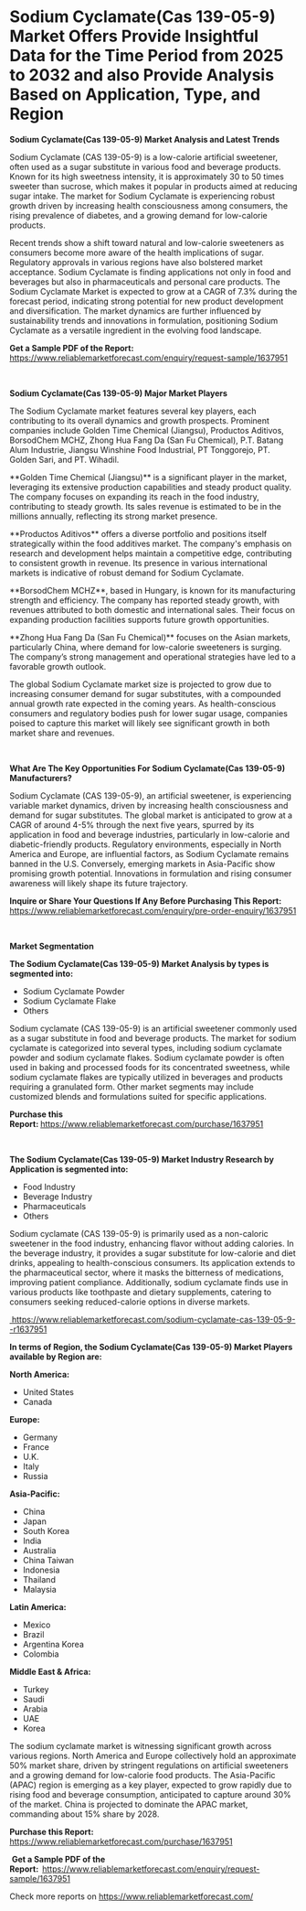 <p><h1>Sodium Cyclamate(Cas 139-05-9) Market Offers Provide Insightful Data for the Time Period from 2025 to 2032 and also Provide Analysis Based on Application, Type, and Region</h1></p><p><strong>Sodium Cyclamate(Cas 139-05-9) Market Analysis and Latest Trends</strong></p>
<p><p>Sodium Cyclamate (CAS 139-05-9) is a low-calorie artificial sweetener, often used as a sugar substitute in various food and beverage products. Known for its high sweetness intensity, it is approximately 30 to 50 times sweeter than sucrose, which makes it popular in products aimed at reducing sugar intake. The market for Sodium Cyclamate is experiencing robust growth driven by increasing health consciousness among consumers, the rising prevalence of diabetes, and a growing demand for low-calorie products. </p><p>Recent trends show a shift toward natural and low-calorie sweeteners as consumers become more aware of the health implications of sugar. Regulatory approvals in various regions have also bolstered market acceptance. Sodium Cyclamate is finding applications not only in food and beverages but also in pharmaceuticals and personal care products. The Sodium Cyclamate Market is expected to grow at a CAGR of 7.3% during the forecast period, indicating strong potential for new product development and diversification. The market dynamics are further influenced by sustainability trends and innovations in formulation, positioning Sodium Cyclamate as a versatile ingredient in the evolving food landscape.</p></p>
<p><strong>Get a Sample PDF of the Report:&nbsp;</strong> <a href="https://www.reliablemarketforecast.com/enquiry/request-sample/1637951?utm_campaign=2803&utm_medium=2&utm_source=Github&utm_content=ia&utm_term=02042025&utm_id=sodium-cyclamatecas-139-05-9">https://www.reliablemarketforecast.com/enquiry/request-sample/1637951</a></p>
<p>&nbsp;</p>
<p><strong>Sodium Cyclamate(Cas 139-05-9) Major Market Players</strong></p>
<p><p>The Sodium Cyclamate market features several key players, each contributing to its overall dynamics and growth prospects. Prominent companies include Golden Time Chemical (Jiangsu), Productos Aditivos, BorsodChem MCHZ, Zhong Hua Fang Da (San Fu Chemical), P.T. Batang Alum Industrie, Jiangsu Winshine Food Industrial, PT Tonggorejo, PT. Golden Sari, and PT. Wihadil.</p><p>**Golden Time Chemical (Jiangsu)** is a significant player in the market, leveraging its extensive production capabilities and steady product quality. The company focuses on expanding its reach in the food industry, contributing to steady growth. Its sales revenue is estimated to be in the millions annually, reflecting its strong market presence.</p><p>**Productos Aditivos** offers a diverse portfolio and positions itself strategically within the food additives market. The company's emphasis on research and development helps maintain a competitive edge, contributing to consistent growth in revenue. Its presence in various international markets is indicative of robust demand for Sodium Cyclamate.</p><p>**BorsodChem MCHZ**, based in Hungary, is known for its manufacturing strength and efficiency. The company has reported steady growth, with revenues attributed to both domestic and international sales. Their focus on expanding production facilities supports future growth opportunities.</p><p>**Zhong Hua Fang Da (San Fu Chemical)** focuses on the Asian markets, particularly China, where demand for low-calorie sweeteners is surging. The company’s strong management and operational strategies have led to a favorable growth outlook.</p><p>The global Sodium Cyclamate market size is projected to grow due to increasing consumer demand for sugar substitutes, with a compounded annual growth rate expected in the coming years. As health-conscious consumers and regulatory bodies push for lower sugar usage, companies poised to capture this market will likely see significant growth in both market share and revenues.</p></p>
<p>&nbsp;</p>
<p><strong>What Are The Key Opportunities For Sodium Cyclamate(Cas 139-05-9) Manufacturers?</strong></p>
<p><p>Sodium Cyclamate (CAS 139-05-9), an artificial sweetener, is experiencing variable market dynamics, driven by increasing health consciousness and demand for sugar substitutes. The global market is anticipated to grow at a CAGR of around 4-5% through the next five years, spurred by its application in food and beverage industries, particularly in low-calorie and diabetic-friendly products. Regulatory environments, especially in North America and Europe, are influential factors, as Sodium Cyclamate remains banned in the U.S. Conversely, emerging markets in Asia-Pacific show promising growth potential. Innovations in formulation and rising consumer awareness will likely shape its future trajectory.</p></p>
<p><strong>Inquire or Share Your Questions If Any Before Purchasing This Report:</strong> <a href="https://www.reliablemarketforecast.com/enquiry/pre-order-enquiry/1637951?utm_campaign=2803&utm_medium=2&utm_source=Github&utm_content=ia&utm_term=02042025&utm_id=sodium-cyclamatecas-139-05-9">https://www.reliablemarketforecast.com/enquiry/pre-order-enquiry/1637951</a></p>
<p>&nbsp;</p>
<p><strong>Market Segmentation</strong></p>
<p><strong>The Sodium Cyclamate(Cas 139-05-9) Market Analysis by types is segmented into:</strong></p>
<p><ul><li>Sodium Cyclamate Powder</li><li>Sodium Cyclamate Flake</li><li>Others</li></ul></p>
<p><p>Sodium cyclamate (CAS 139-05-9) is an artificial sweetener commonly used as a sugar substitute in food and beverage products. The market for sodium cyclamate is categorized into several types, including sodium cyclamate powder and sodium cyclamate flakes. Sodium cyclamate powder is often used in baking and processed foods for its concentrated sweetness, while sodium cyclamate flakes are typically utilized in beverages and products requiring a granulated form. Other market segments may include customized blends and formulations suited for specific applications.</p></p>
<p><strong>Purchase this Report:&nbsp;</strong><a href="https://www.reliablemarketforecast.com/purchase/1637951?utm_campaign=2803&utm_medium=2&utm_source=Github&utm_content=ia&utm_term=02042025&utm_id=sodium-cyclamatecas-139-05-9">https://www.reliablemarketforecast.com/purchase/1637951</a></p>
<p>&nbsp;</p>
<p><strong>The Sodium Cyclamate(Cas 139-05-9) Market Industry Research by Application is segmented into:</strong></p>
<p><ul><li>Food Industry</li><li>Beverage Industry</li><li>Pharmaceuticals</li><li>Others</li></ul></p>
<p><p>Sodium cyclamate (CAS 139-05-9) is primarily used as a non-caloric sweetener in the food industry, enhancing flavor without adding calories. In the beverage industry, it provides a sugar substitute for low-calorie and diet drinks, appealing to health-conscious consumers. Its application extends to the pharmaceutical sector, where it masks the bitterness of medications, improving patient compliance. Additionally, sodium cyclamate finds use in various products like toothpaste and dietary supplements, catering to consumers seeking reduced-calorie options in diverse markets.</p></p>
<p><a href="https://www.reliablemarketforecast.com/sodium-cyclamate-cas-139-05-9--r1637951?utm_campaign=2803&utm_medium=2&utm_source=Github&utm_content=ia&utm_term=02042025&utm_id=sodium-cyclamatecas-139-05-9">&nbsp;https://www.reliablemarketforecast.com/sodium-cyclamate-cas-139-05-9--r1637951</a></p>
<p><strong>In terms of Region, the Sodium Cyclamate(Cas 139-05-9) Market Players available by Region are:</strong></p>
<p>
    <p> <strong> North America: </strong>
        <ul>
            <li>United States</li>
            <li>Canada</li>
        </ul>
        </p> 
    <p> <strong> Europe: </strong>
        <ul>
            <li>Germany</li>
            <li>France</li>
            <li>U.K.</li>
            <li>Italy</li>
            <li>Russia</li>
        </ul>
        </p> 
    <p> <strong> Asia-Pacific: </strong>
        <ul>
            <li>China</li>
            <li>Japan</li>
            <li>South Korea</li>
            <li>India</li>
            <li>Australia</li>
            <li>China Taiwan</li>
            <li>Indonesia</li>
            <li>Thailand</li>
            <li>Malaysia</li>
        </ul>
        </p> 
    <p> <strong> Latin America: </strong>
        <ul>
            <li>Mexico</li>
            <li>Brazil</li>
            <li>Argentina Korea</li>
            <li>Colombia</li>
        </ul>
        </p> 
    <p> <strong> Middle East & Africa: </strong>
        <ul>
            <li>Turkey</li>
            <li>Saudi</li>
            <li>Arabia</li>
            <li>UAE</li>
            <li>Korea</li>
        </ul>
    </p>
    </p>
<p><p>The sodium cyclamate market is witnessing significant growth across various regions. North America and Europe collectively hold an approximate 50% market share, driven by stringent regulations on artificial sweeteners and a growing demand for low-calorie food products. The Asia-Pacific (APAC) region is emerging as a key player, expected to grow rapidly due to rising food and beverage consumption, anticipated to capture around 30% of the market. China is projected to dominate the APAC market, commanding about 15% share by 2028.</p></p>
<p><strong>Purchase this Report: </strong><a href="https://www.reliablemarketforecast.com/purchase/1637951?utm_campaign=2803&utm_medium=2&utm_source=Github&utm_content=ia&utm_term=02042025&utm_id=sodium-cyclamatecas-139-05-9">https://www.reliablemarketforecast.com/purchase/1637951</a></p>
<p>&nbsp;<strong>Get a Sample PDF of the Report:&nbsp;&nbsp;</strong><a href="https://www.reliablemarketforecast.com/enquiry/request-sample/1637951?utm_campaign=2803&utm_medium=2&utm_source=Github&utm_content=ia&utm_term=02042025&utm_id=sodium-cyclamatecas-139-05-9">https://www.reliablemarketforecast.com/enquiry/request-sample/1637951</a></p>
<p><strong></strong></p>
<p>Check more reports on <a href="https://www.reliablemarketforecast.com/?utm_campaign=2803&utm_medium=2&utm_source=Github&utm_content=ia&utm_term=02042025&utm_id=sodium-cyclamatecas-139-05-9">https://www.reliablemarketforecast.com/</a></p>